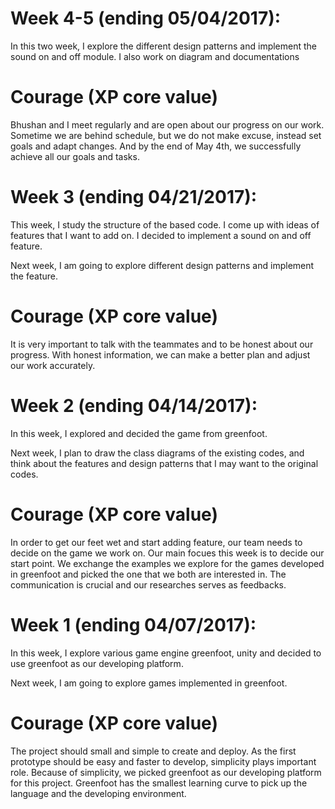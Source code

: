 # Week 4-5 (ending 05/04/2017):
In this two week, I explore the different design patterns and implement the sound on and off module. I also work on diagram and documentations

# Courage (XP core value)

Bhushan and I meet regularly and are open about our progress on our work. Sometime we are behind schedule, but we do not make excuse, instead set goals and adapt changes. And by the end of May 4th, we successfully achieve all our goals and tasks.

# Week 3 (ending 04/21/2017):
This week, I study the structure of the based code. I come up with ideas of features that I want to add on. I decided to implement a sound on and off feature. 

Next week, I am going to explore different design patterns and implement the feature.

# Courage (XP core value)

It is very important to talk with the teammates and to be honest about our progress. With honest information, we can make a better plan and adjust our work accurately. 

# Week 2 (ending 04/14/2017):
  
In this week, I explored and  decided the game from greenfoot.

Next week, I plan to draw the class diagrams of the existing codes, and think about the features and design patterns that I may want to the original codes.

# Courage (XP core value)

In order to get our feet wet and start adding feature, our team needs to decide on the game we work on. Our main focues this week is to decide our start point. We exchange the examples we explore for the games developed in greenfoot and picked the one that we both are interested in. The communication is crucial and our researches serves as feedbacks.   

# Week 1 (ending 04/07/2017):

In this week, I explore various game engine greenfoot, unity and decided to use greenfoot as our developing platform. 

Next week, I am going to explore games implemented in greenfoot. 

# Courage (XP core value)

The project should small and simple to create and deploy.
As the first prototype should be easy and faster to develop, simplicity plays important role. Because of simplicity, we picked greenfoot as our developing platform for this project. Greenfoot has the smallest learning curve to pick up the language and the developing environment. 
